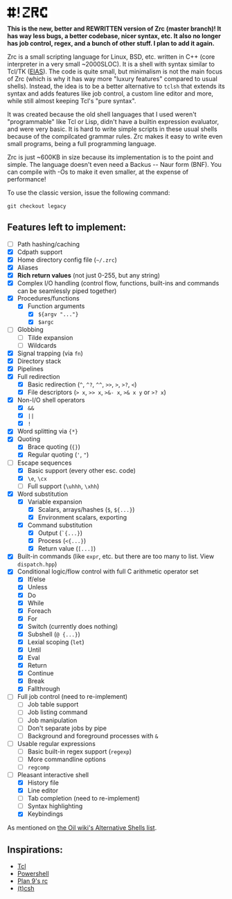 <img src="img/zrc.svg" width=100 height=auto />
<p>
<b>This is the new, better and REWRITTEN version of Zrc (master branch)! It has way less bugs, a better codebase, nicer syntax, etc. It also no longer has job control, regex, and a bunch of other stuff. I plan to add it again.
</b>
</p>

Zrc is a small scripting language for Linux, BSD, etc. written in C++ (core interpreter in a very small ~2000SLOC). It is a shell with syntax similar to Tcl/TK ([EIAS](https://wiki.tcl-lang.org/page/everything+is+a+string)). The code is quite small, but minimalism is not the main focus of Zrc (which is why it has way more "luxury features" compared to usual shells). Instead, the idea is to be a better alternative to `tclsh` that extends its syntax and adds features like job control, a custom line editor and more, while still almost keeping Tcl's "pure syntax".

It was created because the old shell languages that I used weren't "programmable" like Tcl or Lisp, didn't have a builtin expression evaluator, and were very basic. It is hard to write simple scripts in these usual shells because of the compilcated grammar rules. Zrc makes it easy to write even small programs, being a full programming language.

Zrc is just ~600KB in size because its implementation is to the point and simple. The language doesn't even need a Backus -- Naur form (BNF). You can compile with -Os to make it even smaller, at the expense of performance!

To use the classic version, issue the following command:
```
git checkout legacy
```
## Features left to implement:

- [ ] Path hashing/caching
- [X] Cdpath support
- [X] Home directory config file (`~/.zrc`)
- [X] Aliases
- [X] **Rich return values** (not just 0-255, but any string)
- [X] Complex I/O handling (control flow, functions, built-ins and commands can be seamlessly piped together)
- [X] Procedures/functions
	- [X] Function arguments
		- [X] `${argv "..."}`
		- [X] `$argc`
- [ ] Globbing
	- [ ] Tilde expansion
	- [ ] Wildcards
- [X] Signal trapping (via `fn`)
- [X] Directory stack
- [X] Pipelines
- [X] Full redirection
	- [X] Basic redirection (`^`, `^?`, `^^`, `>>`, `>`, `>?`, `<`)
    - [X] File descriptors (`> x`, `>> x`, `>&- x`, `>& x y` or `>? x`)
- [X] Non-I/O shell operators
	- [X] `&&`
	- [X] `||`
	- [X] `!`
- [X] Word splitting via `{*}`
- [X] Quoting
	- [X] Brace quoting (`{}`)
	- [X] Regular quoting (`'`, `"`)
- [ ] Escape sequences
	- [X] Basic support (every other esc. code)
    - [X] `\e`, `\cx`
	- [ ] Full support (`\uhhh`, `\xhh`)
- [X] Word substitution
	- [X] Variable expansion
		- [X] Scalars, arrays/hashes (`$`, `${...}`)
		- [X] Environment scalars, exporting
	- [X] Command substitution
		- [X] Output (`` `{...} ``)
        - [X] Process (`<{...}`)
		- [X] Return value (`[...]`)
- [X] Built-in commands (like `expr`, etc. but there are too many to list. View `dispatch.hpp`)
- [X] Conditional logic/flow control with full C arithmetic operator set
	- [X] If/else
    - [X] Unless
	- [X] Do
	- [X] While
	- [X] Foreach
	- [X] For
	- [X] Switch (currently does nothing)
	- [X] Subshell (`@ {...}`)
	- [X] Lexial scoping (`let`)
	- [X] Until
	- [X] Eval
    - [X] Return
    - [X] Continue
    - [X] Break
    - [X] Fallthrough
- [ ] Full job control (need to re-implement)
	- [ ] Job table support
	- [ ] Job listing command
	- [ ] Job manipulation
	- [ ] Don't separate jobs by pipe
	- [ ] Background and foreground processes with `&`
- [ ] Usable regular expressions
    - [ ] Basic built-in regex support (`regexp`)
    - [ ] More commandline options
    - [ ] `regcomp`
- [ ] Pleasant interactive shell
	- [X] History file
	- [X] Line editor
	- [ ] Tab completion (need to re-implement)
	- [ ] Syntax highlighting
    - [X] Keybindings

As mentioned on [the Oil wiki's Alternative Shells list](https://github.com/oilshell/oil/wiki/Alternative-Shells).

## Inspirations:

* [Tcl](https://www.tcl.tk)
* [Powershell](https://learn.microsoft.com/en-us/powershell/)
* [Plan 9's rc](https://9fans.github.io/plan9port/man/man1/rc.html)
* [(t)csh](https://en.wikipedia.org/wiki/C_shell)
